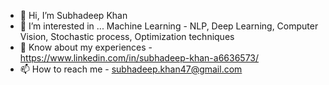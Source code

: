 - 👋 Hi, I’m Subhadeep Khan
- 👀 I’m interested in ... Machine Learning - NLP, Deep Learning, Computer Vision, Stochastic process, Optimization techniques
- 📜 Know about my experiences - https://www.linkedin.com/in/subhadeep-khan-a6636573/
- 📫 How to reach me - subhadeep.khan47@gmail.com

<!---
subhajiko/subhajiko is a ✨ special ✨ repository because its `README.md` (this file) appears on your GitHub profile.
You can click the Preview link to take a look at your changes.
--->
